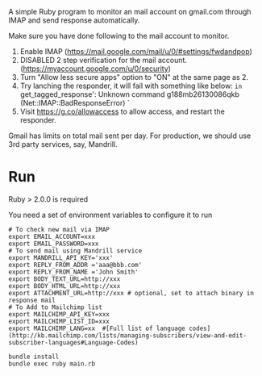 A simple Ruby program to monitor an mail account on gmail.com through IMAP and send response automatically.

Make sure you have done following to the mail account to monitor.

1. Enable IMAP (https://mail.google.com/mail/u/0/#settings/fwdandpop)
2. DISABLED 2 step verification for the mail account. (https://myaccount.google.com/u/0/security)
3. Turn "Allow less secure apps" option to "ON" at the same page as 2.
4. Try lanching the responder, it will fail with something like below:
`in `get_tagged_response': Unknown command g188mb26130086qkb (Net::IMAP::BadResponseError) `
5. Visit https://g.co/allowaccess to allow access, and restart the responder.

Gmail has limits on total mail sent per day. For production, we should use 3rd party services, say, Mandrill.

# Run

Ruby > 2.0.0 is required

You need a set of environment variables to configure it to run
```
# To check new mail via IMAP
export EMAIL_ACCOUNT=xxx
export EMAIL_PASSWORD=xxx
# To send mail using Mandrill service
export MANDRILL_API_KEY='xxx'
export REPLY_FROM_ADDR ='aaa@bbb.com'
export REPLY_FROM_NAME ='John Smith'
export BODY_TEXT_URL=http://xxx
export BODY_HTML_URL=http://xxx
export ATTACHMENT_URL=http://xxx # optional, set to attach binary in response mail
# To Add to Mailchimp list
export MAILCHIMP_API_KEY=xxx
export MAILCHIMP_LIST_ID=xxx
export MAILCHIMP_LANG=xx  #[Full list of language codes](http://kb.mailchimp.com/lists/managing-subscribers/view-and-edit-subscriber-languages#Language-Codes)

bundle install
bundle exec ruby main.rb
```
